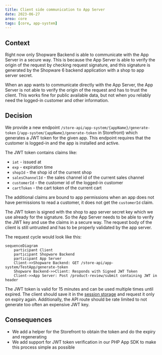 ```yaml
---
title: Client side communication to App Server
date: 2023-06-27
area: core
tags: [core, app-system]
---
```


## Context

Right now only Shopware Backend is able to communicate with the App Server in a secure way.
This is because the App Server is able to verify the origin of the request by checking request signature, 
and this signature is generated by the Shopware 6 backend application with a shop to app server secret.

When an app wants to communicate directly with the App Server,
the App Server is not able to verify the origin of the request and has to trust the client.
This works fine for public available data, but not when you reliably need the logged-in customer and other information.

## Decision

We provide a new endpoint `/store-api/app-system/{appName}/generate-token` (`/app-system/{appName}/generate-token` in Storefront) which generates a JWT token for the given app.
This endpoint requires that the customer is logged-in and the app is installed and active. 

The JWT token contains claims like:
- `iat` - issued at
- `exp` - expiration time
- `shopId` - the shop id of the current shop
- `salesChannelId` - the sales channel id of the current sales channel
- `customerId` - the customer id of the logged-in customer
- `cartToken` - the cart token of the current cart

The additional claims are bound to app permissions when an app does not have permissions to read a customer,
it does not get the `customerId` claim.

The JWT token is signed with the shop to app server secret key which we use already for the signature.
So the App Server needs to be able to verify the JWT key and use the claims in a secure way.
The request body of the client is still untrusted and has to be properly validated by the app server.

The request cycle would look like this:

```mermaid
sequenceDiagram
    participant Client
    participant Shopware Backend
    participant App Server
    Client->>Shopware Backend: GET /store-api/app-system/TestApp/generate-token
    Shopware Backend->>Client: Responds with Signed JWT Token
    Client->>App Server: Post /product-review/submit containing JWT in header
```

The JWT token is valid for 15 minutes and can be used multiple times until expired.
The client should save it in the [session storage](https://developer.mozilla.org/en-US/docs/Web/API/Window/sessionStorage)
and request it only on expiry again.
Additionally, the API route should be rate limited to not generate too often an expensive JWT key.

## Consequences

- We add a helper for the Storefront to obtain the token and do the expiry and regenerating 
- We add support for JWT token verification in our PHP App SDK to make this process simple as possible
